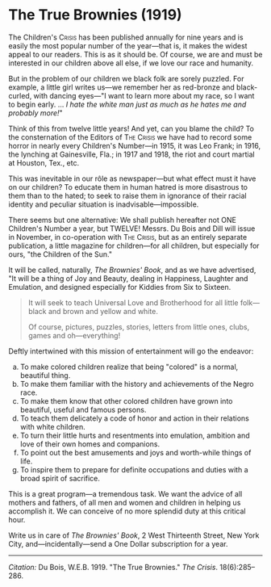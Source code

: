 <!--
title:   The True Brownies
author:  Du Bois, W.E.B.
journal: The Crisis
year:    1919
volume:  18
issue:   6
pages:   285-286
-->

# The True Brownies (1919)

The Children's <span style="font-variant:small-caps;"> Crisis</span> has been published annually for nine years and is easily the most popular number of the year—that is, it makes the widest appeal to our readers. This is as it should be. Of course, we are and must be interested in our children above all else, if we love our race and humanity.

But in the problem of our children we black folk are sorely puzzled. For example, a little girl writes us—we remember her as red-bronze and black-curled, with dancing eyes—"I want to learn more about my race, so I want to begin early. … *I hate the white man just as much as he hates me and probably more!*"

Think of this from twelve little years! And yet, can you blame the child? To the consternation of the Editors of <span style="font-variant:small-caps;">The Crisis</span> we have had to record some horror in nearly every Children's Number—in 1915, it was Leo Frank; in 1916, the lynching at Gainesville, Fla.; in 1917 and 1918, the riot and court martial at Houston, Tex., etc.

This was inevitable in our rôle as newspaper—but what effect must it have on our children? To educate them in human hatred is more disastrous to them than to the hated; to seek to raise them in ignorance of their racial identity and peculiar situation is inadvisable—impossible.

There seems but one alternative: We shall publish hereafter not ONE Children's Number a year, but TWELVE! Messrs. Du Bois and Dill will issue in November, in co-operation with <span style="font-variant:small-caps;">The Crisis</span>, but as an entirely separate publication, a little magazine for children—for all children, but especially for ours, "the Children of the Sun."

It will be called, naturally, *The Brownies' Book*, and as we have advertised, "It will be a thing of Joy and Beauty, dealing in Happiness, Laughter and Emulation, and designed especially for Kiddies from Six to Sixteen.

> It will seek to teach Universal Love and Brotherhood for all little folk—black and brown and yellow and white.  <p> Of course, pictures, puzzles, stories, letters from little ones, clubs, games and oh—everything!

Deftly intertwined with this mission of entertainment will go the endeavor:
<ol type="a">
<li> To make colored children realize that being "colored" is a normal, beautiful thing.  
<li>   To make them familiar with the history and achievements of the Negro race.  
<li>   To make them know that other colored children have grown into beautiful, useful and famous persons.  
<li>  To teach them delicately a code of honor and action in their relations with white children.  
<li>  To turn their little hurts and resentments into emulation, ambition and love of their own homes and companions.  
<li> To point out the best amusements and joys and worth-while things of life.  
<li>  To inspire them to prepare for definite occupations and duties with a broad spirit of sacrifice.  
</ol>

This is a great program—a tremendous task. We want the advice of all mothers and fathers, of all men and women and children in helping us accomplish it. We can conceive of no more splendid duty at this critical hour.

Write us in care of *The Brownies' Book*, 2 West Thirteenth Street, New York City, and—incidentally—send a One Dollar subscription for a year.

________________
*Citation:* Du Bois, W.E.B. 1919. "The True Brownies." *The Crisis*. 18(6):285&ndash;286.